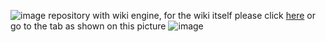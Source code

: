 ![image](https://user-images.githubusercontent.com/4352295/136994846-f79189d8-c5a6-4145-b883-bb06ac96592e.png) repository with wiki engine, for the wiki itself please click [here](https://github.com/aleatorius/calst_wiki/wiki) or go to the tab as shown on this picture ![image](https://user-images.githubusercontent.com/4352295/136986494-6328626d-1538-42e0-a798-c638d992b51e.png)
